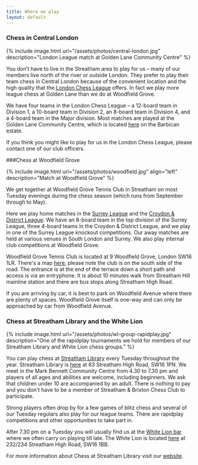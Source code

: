 ```yaml
---
title: Where we play
layout: default
---
```


<a name="central-london"></a>

### Chess in Central London

{% include image.html url="/assets/photos/central-london.jpg" description="London League match at Golden Lane Community Centre" %}

You don’t have to live in the Streatham area to play for us – many of our members live north of the river or outside 
London. They prefer to play their team chess in Central London because of the convenient location and the high quality 
that the [London Chess League](http://www.londonchess.org.uk/main.php) offers. In fact we play more league chess at 
Golden Lane than we do at Woodfield Grove.

We have four teams in the London Chess League – a 12-board team in Division 1, a 10-board team in Division 2, 
an 8-board team in Division 4, and a 4-board team in the Major division. Most matches are played at the Golden 
Lane Community Centre, which is located [here](https://www.google.co.uk/maps/place/Golden+Lane+Community+Association/@51.5225151,-0.0952356,17z/data=!3m1!4b1!4m2!3m1!1s0x48761b563a41dfa5:0xe51de4f4735ca703) on the Barbican estate.

If you think you might like to play for us in the London Chess League, please contact one of our club officers.

<a name="woodfield-grove"></a>

###Chess at Woodfield Grove

{% include image.html url="/assets/photos/woodfield.jpg" align="left" description="Match at Woodfield Grove" %}

We get together at Woodfield Grove Tennis Club in Streatham on most Tuesday evenings during the chess season 
(which runs from September through to May). 

Here we play home matches in the [Surrey League](http://www.scca.co.uk/) and the 
[Croydon & District League](http://www.croydonchessleague.org.uk/). We have an 8-board team in 
the top division of the Surrey League, three 4-board teams in the Croydon & District League, and we play in 
one of the Surrey League knockout competitions. Our away matches are held at various venues in South London and Surrey. We also play internal club competitions at Woodfield Grove.

Woodfield Grove Tennis Club is located at 9 Woodfield Grove, London SW16 1LR. There's a map 
[here](https://goo.gl/maps/IH4ra), please note the club is on the south side of the road. 
The entrance is at the end of the terrace down a short path and access is via an entryphone. 
It is about 10 minutes walk from Streatham Hill mainline station and there are 
bus stops along Streatham High Road.

If you are arriving by car, it is best to park on Woodfield Avenue where there are plenty of spaces. 
Woodfield Grove itself is one-way and can only be approached by car from Woodfield Avenue.

<a name="whitelion"></a>

### Chess at Streatham Library and the White Lion

{% include image.html url="/assets/photos/wl-group-rapidplay.jpg" description="One of the rapidplay tournaments we hold for members of our Streatham Library and White Lion chess groups." %}

You can play chess at [Streatham Library](http://www.lambeth.gov.uk/places/streatham-library) every Tuesday throughout the year. Streatham Library is [here](https://www.google.co.uk/maps/place/London+SW16+1PN/@51.4317243,-0.1291294,17z/data=!3m1!4b1!4m2!3m1!1s0x487604280906fd47:0xa10f28b2b86f41a0) at 63 Streatham High Road, SW16 1PN. We meet in the Mark Bennett Community Centre from 4.30 to 7.30 pm and players of all ages and abilities are welcome, including beginners. We ask that children under 10 are accompanied by an adult. There is nothing to pay and you don't have to be a member of Streatham & Brixton Chess Club to participate. 

Strong players often drop by for a few games of blitz chess and several of our Tuesday regulars also play for our league teams. There are rapidplay competitions and other opportunities to take part in.

After 7.30 pm on a Tuesday you will usually find us at the [White Lion bar](http://whitelion.org.uk/) where we often carry on playing till late. The White Lion is located [here](https://goo.gl/maps/rlRcp) at 232/234 Streatham High Road, SW16 1BB.

For more information about Chess at Streatham Library visit our [website](https://sites.google.com/site/chessatstreathamlibrary/).



 
